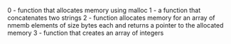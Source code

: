 0 - function that allocates memory using malloc
1 - a function that concatenates two strings
2 - function allocates memory for an array of nmemb elements of size bytes each and returns a pointer to the allocated memory
3 -  function that creates an array of integers
